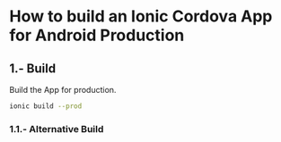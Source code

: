 
# How to build an Ionic Cordova App for Android Production




## 1.- Build

Build the App for production.

```bash
ionic build --prod
```




### 1.1.- Alternative Build
